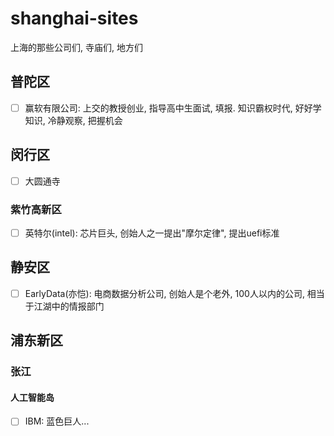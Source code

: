 # shanghai-sites
上海的那些公司们, 寺庙们, 地方们
## 普陀区
- [ ] 赢软有限公司: 上交的教授创业, 指导高中生面试, 填报. 知识霸权时代, 好好学知识, 冷静观察, 把握机会
## 闵行区
- [ ] 大圆通寺
### 紫竹高新区
- [ ] 英特尔(intel): 芯片巨头, 创始人之一提出"摩尔定律", 提出uefi标准
## 静安区
- [ ] EarlyData(亦恺): 电商数据分析公司, 创始人是个老外, 100人以内的公司, 相当于江湖中的情报部门
## 浦东新区
### 张江
#### 人工智能岛
- [ ] IBM: 蓝色巨人...
